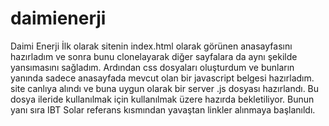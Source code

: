 # daimienerji
Daimi Enerji
İlk olarak sitenin index.html olarak görünen anasayfasını hazırladım ve sonra bunu clonelayarak diğer sayfalara da aynı şekilde yansımasını sağladım. Ardından css dosyaları oluşturdum ve bunların yanında sadece anasayfada mevcut olan bir javascript belgesi hazırladım.
site canlıya alındı ve buna uygun olarak bir server .js dosyası hazırlandı. Bu dosya ileride kullanılmak için kullanılmak üzere hazırda bekletiliyor. Bunun yanı sıra IBT Solar referans kısmından yavaştan linkler alınmaya başlanıldı.
